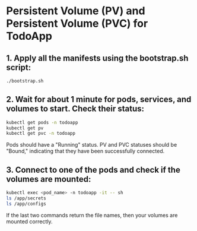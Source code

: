 # Persistent Volume (PV) and Persistent Volume (PVC) for TodoApp

## 1. Apply all the manifests using the bootstrap.sh script:

```bash
./bootstrap.sh
```

## 2. Wait for about 1 minute for pods, services, and volumes to start. Check their status:
```bash
kubectl get pods -n todoapp
kubectl get pv
kubectl get pvc -n todoapp
```
Pods should have a "Running" status. PV and PVC statuses should be "Bound," indicating that they have been successfully connected.

## 3. Connect to one of the pods and check if the volumes are mounted:
```bash
kubectl exec <pod_name> -n todoapp -it -- sh
ls /app/secrets
ls /app/configs
```
If the last two commands return the file names, then your volumes are mounted correctly.
